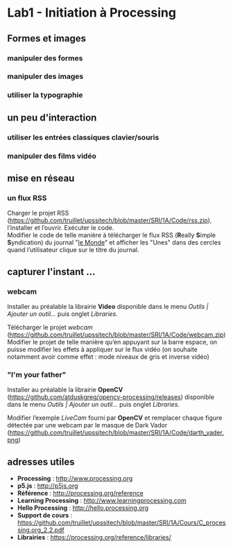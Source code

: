 # Lab1 - Initiation à Processing
## Formes et images
### manipuler des formes

### manipuler des images

### utiliser la typographie

## un peu d'interaction
### utiliser les entrées classiques clavier/souris

### manipuler des films vidéo

## mise en réseau
### un flux RSS
Charger le projet RSS (https://github.com/truillet/upssitech/blob/master/SRI/1A/Code/rss.zip), l’installer et l’ouvrir.
Exécuter le code.	
Modifier le code de telle manière à télécharger le flux RSS (**R**eally **S**imple **S**yndication) du journal "[le Monde](https://www.lemonde.fr/rss/une.xml)" et afficher les "Unes" dans des cercles quand l’utilisateur clique sur le titre du journal.

## capturer l'instant ...
### webcam
Installer au préalable la librairie **Video** disponible dans le menu *Outils | Ajouter un outil…* puis onglet *Libraries*.

Télécharger le projet *webcam*	(https://github.com/truillet/upssitech/blob/master/SRI/1A/Code/webcam.zip) 
Modifier le projet de telle manière qu’en appuyant sur la barre espace, on puisse modifier les effets à appliquer sur le flux vidéo (on souhaite notamment avoir comme effet : mode niveaux de gris et inverse vidéo)

### "I'm your father"
Installer au préalable la librairie **OpenCV** (https://github.com/atduskgreg/opencv-processing/releases) disponible dans le menu *Outils | Ajouter un outil…* puis onglet *Libraries*.

Modifier l’exemple *LiveCam* fourni par **OpenCV** et remplacer chaque figure détectée par une webcam par le masque de Dark Vador (https://github.com/truillet/upssitech/blob/master/SRI/1A/Code/darth_vader.png)

## adresses utiles
*	**Processing** : http://www.processing.org
*	**p5.js** : http://p5js.org
*	**Référence** : http://processing.org/reference
*	**Learning Processing** : http://www.learningprocessing.com
*	**Hello Processing** : http://hello.processing.org
*	**Support de cours** :	 https://github.com/truillet/upssitech/blob/master/SRI/1A/Cours/C_processing.org_2.2.pdf
*	**Librairies** : https://processing.org/reference/libraries/
